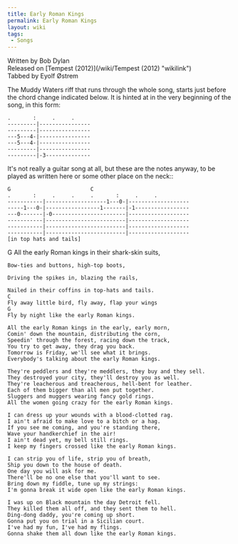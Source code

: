 ```yaml
---
title: Early Roman Kings
permalink: Early Roman Kings
layout: wiki
tags:
 - Songs
---
```


<span class="writtenby">Written by <span class="writer">Bob Dylan
</span></span>  
<span class="versioninfo">Released on [Tempest
(2012)](/wiki/Tempest (2012) "wikilink")</span>  
<span class="tabbedby">Tabbed by <span class="tabber"> Eyolf Østrem
</span></span>

<div class="preamble">
The Muddy Waters riff that runs through the whole song, starts just
before the chord change indicated below. It is hinted at in the very
beginning of the song, in this form:

    .       :     .     .
    ---------|----------------
    ---------|----------------
    ---5---4-|----------------
    ---5---4-|----------------
    ---------|----------------
    ---------|-3--------------

It's not really a guitar song at all, but these are the notes anyway, to
be played as written here or some other place on the neck::

    G                         C
    .       :     .     .     .       :     .     .
    -----------|-------------------1---0-|-------------------
    -----1---0-|-----------------1-------|-1-----------------
    ---0-------|-0-----------------------|-------------------
    -----------|-------------------------|-------------------
    -----------|-------------------------|-------------------
    -----------|-------------------------|-------------------
    [in top hats and tails]

</div>
<div class="song">
    G
    All the early Roman kings in their shark-skin suits,

    Bow-ties and buttons, high-top boots,

    Driving the spikes in, blazing the rails,

    Nailed in their coffins in top-hats and tails.
    C
    Fly away little bird, fly away, flap your wings
    G
    Fly by night like the early Roman kings.

    All the early Roman kings in the early, early morn,
    Comin' down the mountain, distributing the corn,
    Speedin' through the forest, racing down the track,
    You try to get away, they drag you back.
    Tomorrow is Friday, we'll see what it brings.
    Everybody's talking about the early Roman kings.

    They're peddlers and they're meddlers, they buy and they sell.
    They destroyed your city, they'll destroy you as well.
    They're leacherous and treacherous, hell-bent for leather.
    Each of them bigger than all men put together.
    Sluggers and muggers wearing fancy gold rings.
    All the women going crazy for the early Roman kings.

    I can dress up your wounds with a blood-clotted rag.
    I ain't afraid to make love to a bitch or a hag.
    If you see me coming, and you're standing there,
    Wave your handkerchief in the air!
    I ain't dead yet, my bell still rings.
    I keep my fingers crossed like the early Roman kings.

    I can strip you of life, strip you of breath,
    Ship you down to the house of death.
    One day you will ask for me.
    There'll be no one else that you'll want to see.
    Bring down my fiddle, tune up my strings:
    I'm gonna break it wide open like the early Roman kings.

    I was up on Black mountain the day Detroit fell.
    They killed them all off, and they sent them to hell.
    Ding-dong daddy, you're coming up short.
    Gonna put you on trial in a Sicilian court.
    I've had my fun, I've had my flings.
    Gonna shake them all down like the early Roman kings.

</div>

